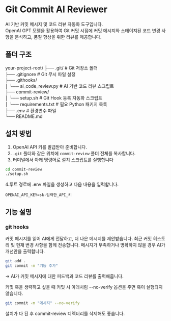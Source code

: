 # Git Commit AI Reviewer

AI 기반 커밋 메시지 및 코드 리뷰 자동화 도구입니다.  
OpenAI GPT 모델을 활용하여 Git 커밋 시점에 커밋 메시지와 스테이지된 코드 변경 사항을 분석하고, 품질 향상을 위한 리뷰를 제공합니다.

## 폴더 구조
your-project-root/
├── .git/                  # Git 저장소 폴더  
├── .gitignore             # Git 무시 파일 설정  
├── .githooks/  
│   └── ai_code_review.py  # AI 기반 코드 리뷰 스크립트  
├── commit-review/  
│   └── setup.sh           # Git Hook 등록 자동화 스크립트  
│   └── requirements.txt   # 필요 Python 패키지 목록  
├── .env                   # 환경변수 파일  
└── README.md             

## 설치 방법
1. OpenAI API 키를 발급받아 준비합니다.
2. `.git` 폴더와 같은 위치에 `commit-review` 폴더 전체를 복사합니다.
3. 터미널에서 아래 명령어로 설치 스크립트를 실행합니다

```bash
cd commit-review
./setup.sh
```

4.루트 경로에 .env 파일을 생성하고 다음 내용을 입력합니다.
```
OPENAI_API_KEY=sk-입력한_API_키
```
## 기능 설명
### git hooks
커밋 메시지를 읽어 AI에게 전달하고, 더 나은 메시지를 제안받습니다.
최근 커밋 히스토리 및 현재 변경 사항을 함께 전송합니다.
메시지가 부족하거나 명확하지 않을 경우 AI가 개선안을 출력합니다.

```bash
git add .
git commit -m "기능 추가"
```
→ AI가 커밋 메시지에 대한 피드백과 코드 리뷰를 출력해줍니다.

커밋 훅을 생략하고 싶을 때
커밋 시 아래처럼 --no-verify 옵션을 주면 훅이 실행되지 않습니다.

```bash
git commit -m "메시지" --no-verify
```

설치가 다 된 후 commit-review 디렉터리를 삭제해도 좋습니다.
